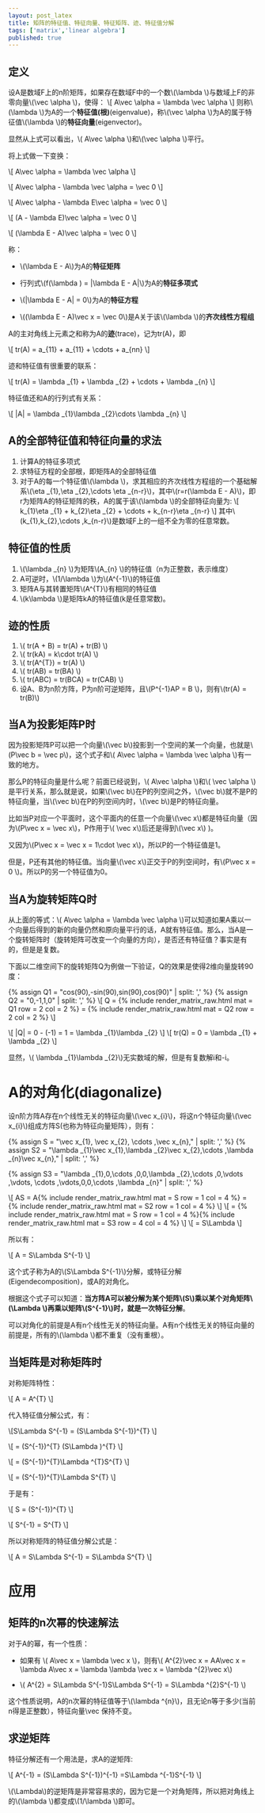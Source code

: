```yaml
---
layout: post_latex
title: 矩阵的特征值、特征向量、特征矩阵、迹、特征值分解
tags: ['matrix','linear algebra']
published: true
---
```


## 定义

设A是数域F上的n阶矩阵，如果存在数域F中的一个数\\(\\lambda \\)与数域上F的非零向量\\(\\vec \\alpha \\)，使得：
\\[ A\\vec \\alpha = \\lambda \\vec \\alpha \\]
则称\\(\\lambda \\)为A的一个**特征值(根)**(eigenvalue)，称\\(\\vec \\alpha \\)为A的属于特征值\\(\\lambda \\)的**特征向量**(eigenvector)。

显然从上式可以看出，\\( A\\vec \\alpha \\)和\\(\\vec \\alpha \\)平行。

将上式做一下变换：


\\[ A\\vec \\alpha = \\lambda \\vec \\alpha \\]

\\[ A\\vec \\alpha - \\lambda \\vec \\alpha = \\vec 0 \\]

\\[ A\\vec \\alpha - \\lambda E\\vec \\alpha = \\vec 0 \\]

\\[ (A - \\lambda E)\\vec \\alpha = \\vec 0 \\]


\\[ (\\lambda E - A)\\vec \\alpha = \\vec 0 \\]


称：

- \\(\\lambda E - A\\)为A的**特征矩阵**

- 行列式\\(f(\\lambda ) = |\\lambda E - A|\\)为A的**特征多项式**

- \\(|\\lambda E - A| = 0\\)为A的**特征方程**

- \\((\\lambda E - A)\\vec x = \\vec 0\\)是A关于该\\(\\lambda \\)的**齐次线性方程组**

A的主对角线上元素之和称为A的**迹**(trace)，记为tr(A)，即

\\[ tr(A) = a\_\{11\} + a\_\{11\} + \\cdots + a\_\{nn\} \\]

迹和特征值有很重要的联系：

\\[ tr(A) = \\lambda \_\{1\} + \\lambda \_\{2\} + \\cdots + \\lambda \_\{n\} \\]

特征值还和A的行列式有关系：

\\[ |A| = \\lambda \_\{1\}\\lambda \_\{2\}\\cdots \\lambda \_\{n\} \\]


<!--more-->

## A的全部特征值和特征向量的求法

1. 计算A的特征多项式
2. 求特征方程的全部根，即矩阵A的全部特征值
3. 对于A的每一个特征值\\(\\lambda \\)，求其相应的齐次线性方程组的一个基础解系\\(\\eta \_\{1\},\\eta \_\{2\},\\cdots \\eta \_\{n-r\}\\)，其中\\(r=r(\\lambda E - A)\\)，即r为矩阵A的特征矩阵的秩，A的属于该\\(\\lambda \\)的全部特征向量为:
\\[ k\_\{1\}\\eta \_\{1\} + k\_\{2\}\\eta \_\{2\} + \\cdots + k\_\{n-r\}\\eta \_\{n-r\} \\]
其中\\(k\_\{1\},k\_\{2\},\\cdots ,k\_\{n-r\}\\)是数域F上的一组不全为零的任意常数。

## 特征值的性质

1. \\(\\lambda \_\{n\} \\)为矩阵\\(A\_\{n\} \\)的特征值（n为正整数，表示维度）
2. A可逆时，\\(1/\\lambda \\)为\\(A\^\{-1\}\\)的特征值
3. 矩阵A与其转置矩阵\\(A\^\{T\}\\)有相同的特征值
4. \\(k\\lambda \\)是矩阵kA的特征值(k是任意常数)。


## 迹的性质

1. \\( tr(A + B) = tr(A) + tr(B) \\)
2. \\( tr(kA) = k\cdot tr(A) \\)
3. \\( tr(A\^\{T\}) = tr(A) \\)
4. \\( tr(AB) = tr(BA) \\)
5. \\( tr(ABC) = tr(BCA) = tr(CAB) \\)
6. 设A、B为n阶方阵，P为n阶可逆矩阵，且\\(P\^\{-1\}AP = B \\)，则有\\(tr(A) = tr(B)\\)



## 当A为投影矩阵P时

因为投影矩阵P可以把一个向量\\(\\vec b\\)投影到一个空间的某一个向量，也就是\\(P\\vec b = \\vec p\\)，这个式子和\\( A\\vec \\alpha = \\lambda \\vec \\alpha \\)有一致的地方。

那么P的特征向量是什么呢？前面已经说到，\\( A\\vec \\alpha \\)和\\( \\vec \\alpha \\)是平行关系，那么就是说，如果\\(\\vec b\\)在P的列空间之外，\\(\\vec b\\)就不是P的特征向量，当\\(\\vec b\\)在P的列空间内时，\\(\\vec b\\)是P的特征向量。

比如当P对应一个平面时，这个平面内的任意一个向量\\(\\vec x\\)都是特征向量（因为\\(P\\vec x = \\vec x\\)，P作用于\\( \\vec x\\)后还是得到\\(\\vec x\\) )。

又因为\\(P\\vec x = \\vec x = 1\\cdot \\vec x\\)，所以P的一个特征值是1。

但是，P还有其他的特征值。当向量\\(\\vec x\\)正交于P的列空间时，有\\(P\\vec x = 0 \\)。所以P的另一个特征值为0。


## 当A为旋转矩阵Q时

从上面的等式：\\( A\\vec \\alpha = \\lambda \\vec \\alpha \\)可以知道如果A乘以一个向量后得到的新的向量仍然和原向量平行的话，A就有特征值。那么，当A是一个旋转矩阵时（旋转矩阵可改变一个向量的方向），是否还有特征值？事实是有的，但是是复数。

下面以二维空间下的旋转矩阵Q为例做一下验证，Q的效果是使得2维向量旋转90度：

{% assign Q1 = "cos(90),-sin(90),sin(90),cos(90)" | split: ',' %}
{% assign Q2 = "0,-1,1,0" | split: ',' %}
\\[ Q = {% include render_matrix_raw.html mat = Q1 row = 2 col = 2 %} = {% include render_matrix_raw.html mat = Q2 row = 2 col = 2 %} \\]

\\[ |Q| = 0 - (-1) = 1 = \\lambda \_\{1\}\\lambda \_\{2\} \\]
\\[ tr(Q) = 0 = \\lambda \_\{1\} + \\lambda \_\{2\} \\]

显然，\\( \\lambda \_\{1\}\\lambda \_\{2\}\\)无实数域的解，但是有复数解i和-i。


# A的对角化(diagonalize)

设n阶方阵A存在n个线性无关的特征向量\\(\\vec x\_\{i\}\\)，将这n个特征向量\\(\\vec x\_\{i\}\\)组成方阵S(也称为特征向量矩阵），则有：

{% assign S = "\\vec x\_\{1\}, \\vec x\_\{2\}, \\cdots ,\\vec x\_\{n\}," | split: ',' %}
{% assign S2 = "\\lambda \_\{1\}\\vec x\_\{1\},\\lambda \_\{2\}\\vec x\_\{2\},\\cdots ,\\lambda \_\{n\}\\vec x\_\{n\}," | split: ',' %}

{% assign S3 = "\\lambda \_\{1\},0,\\cdots ,0,0,\\lambda \_\{2\},\\cdots ,0,\\vdots ,\\vdots, \\cdots ,\\vdots,0,0,\\cdots ,\\lambda \_\{n\}" | split: ',' %}

\\[ AS = A{% include render_matrix_raw.html mat = S  row = 1 col = 4 %} = {% include render_matrix_raw.html mat = S2 row = 1 col = 4 %} \\] 
\\[    = {% include render_matrix_raw.html mat = S  row = 1 col = 4 %}{% include render_matrix_raw.html mat = S3  row = 4 col = 4 %} \\]
\\[ = S\\Lambda \\]

所以有：

\\[ A = S\\Lambda S\^\{-1\} \\]

这个式子称为A的\\(S\\Lambda S\^\{-1\}\\)分解，或特征分解(Eigendecomposition)，或A的对角化。

根据这个式子可以知道：**当方阵A可以被分解为某个矩阵\\(S\\)乘以某个对角矩阵\\(\\Lambda \\)再乘以矩阵\\(S\^\{-1\}\\)时，就是一次特征分解**。


可以对角化的前提是A有n个线性无关的特征向量。A有n个线性无关的特征向量的前提是，所有的\\(\\lambda \\)都不重复（没有重根）。

## 当矩阵是对称矩阵时

对称矩阵特性：

\\[ A = A\^\{T\} \\]

代入特征值分解公式，有：


\\[S\\Lambda S\^\{-1\}  = (S\\Lambda S\^\{-1\})\^\{T\} \\]

\\[ = (S\^\{-1\})\^\{T\} (S\\Lambda )\^\{T\} \\]

\\[  = (S\^\{-1\})\^\{T\}\\Lambda \^\{T\}S\^\{T\} \\]

\\[  = (S\^\{-1\})\^\{T\}\\Lambda S\^\{T\} \\]

于是有：

\\[ S = (S\^\{-1\})\^\{T\} \\]

\\[ S\^\{-1\} =  S\^\{T\} \\]

所以对称矩阵的特征值分解公式是：

\\[ A =  S\\Lambda S\^\{-1\} = S\\Lambda S\^\{T\} \\]


# 应用

## 矩阵的n次幂的快速解法

对于A的幂，有一个性质：

- 如果有 \\( A\\vec x = \\lambda \\vec x \\)，则有\\( A\^\{2\}\\vec x = AA\\vec x = \\lambda A\\vec x = \\lambda \\lambda \\vec x = \\lambda \^\{2\}\\vec x\\) 

- \\( A\^\{2\} = S\\Lambda S\^\{-1\}S\\Lambda S\^\{-1\} = S\\Lambda \^\{2\}S\^\{-1\} \\)

这个性质说明，A的n次幂的特征值等于\\(\\lambda \^\{n\}\\)，且无论n等于多少(当前n得是正整数），特征向量\\vec 保持不变。



## 求逆矩阵

特征分解还有一个用法是，求A的逆矩阵:

\\[ A\^\{-1\} = (S\\Lambda S\^\{-1\})\^\{-1\} =S\\Lambda \^\{-1\}S\^\{-1\} \\]

\\(\\Lambda\\)的逆矩阵是非常容易求的，因为它是一个对角矩阵，所以把对角线上的\\(\\lambda \\)都变成\\(1/\\lambda \\)即可。